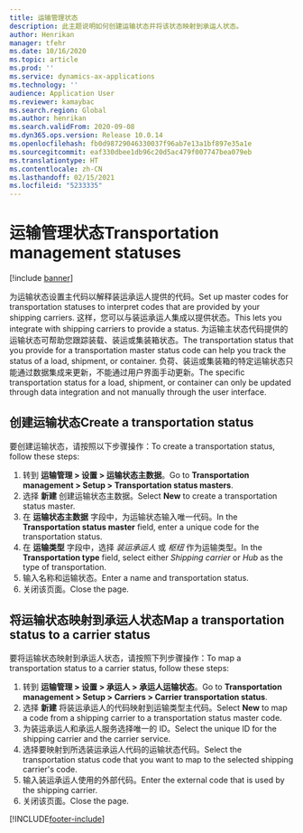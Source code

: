 ```yaml
---
title: 运输管理状态
description: 此主题说明如何创建运输状态并将该状态映射到承运人状态。
author: Henrikan
manager: tfehr
ms.date: 10/16/2020
ms.topic: article
ms.prod: ''
ms.service: dynamics-ax-applications
ms.technology: ''
audience: Application User
ms.reviewer: kamaybac
ms.search.region: Global
ms.author: henrikan
ms.search.validFrom: 2020-09-08
ms.dyn365.ops.version: Release 10.0.14
ms.openlocfilehash: fb0d98729046330037f96ab7e13a1bf897e35a1e
ms.sourcegitcommit: eaf330dbee1db96c20d5ac479f007747bea079eb
ms.translationtype: HT
ms.contentlocale: zh-CN
ms.lasthandoff: 02/15/2021
ms.locfileid: "5233335"
---
```

# <a name="transportation-management-statuses"></a><span data-ttu-id="8e56c-103">运输管理状态</span><span class="sxs-lookup"><span data-stu-id="8e56c-103">Transportation management statuses</span></span>

[!include [banner](../includes/banner.md)]

<span data-ttu-id="8e56c-104">为运输状态设置主代码以解释装运承运人提供的代码。</span><span class="sxs-lookup"><span data-stu-id="8e56c-104">Set up master codes for transportation statuses to interpret codes that are provided by your shipping carriers.</span></span> <span data-ttu-id="8e56c-105">这样，您可以与装运承运人集成以提供状态。</span><span class="sxs-lookup"><span data-stu-id="8e56c-105">This lets you integrate with shipping carriers to provide a status.</span></span> <span data-ttu-id="8e56c-106">为运输主状态代码提供的运输状态可帮助您跟踪装载、装运或集装箱状态。</span><span class="sxs-lookup"><span data-stu-id="8e56c-106">The transportation status that you provide for a transportation master status code can help you track the status of a load, shipment, or container.</span></span> <span data-ttu-id="8e56c-107">负荷、装运或集装箱的特定运输状态只能通过数据集成来更新，不能通过用户界面手动更新。</span><span class="sxs-lookup"><span data-stu-id="8e56c-107">The specific transportation status for a load, shipment, or container can only be updated through data integration and not manually through the user interface.</span></span>

## <a name="create-a-transportation-status"></a><span data-ttu-id="8e56c-108">创建运输状态</span><span class="sxs-lookup"><span data-stu-id="8e56c-108">Create a transportation status</span></span>

<span data-ttu-id="8e56c-109">要创建运输状态，请按照以下步骤操作：</span><span class="sxs-lookup"><span data-stu-id="8e56c-109">To create a transportation status, follow these steps:</span></span>

1. <span data-ttu-id="8e56c-110">转到 **运输管理 \> 设置 \> 运输状态主数据**。</span><span class="sxs-lookup"><span data-stu-id="8e56c-110">Go to **Transportation management \> Setup \> Transportation status masters**.</span></span>
1. <span data-ttu-id="8e56c-111">选择 **新建** 创建运输状态主数据。</span><span class="sxs-lookup"><span data-stu-id="8e56c-111">Select **New** to create a transportation status master.</span></span>
1. <span data-ttu-id="8e56c-112">在 **运输状态主数据** 字段中，为运输状态输入唯一代码。</span><span class="sxs-lookup"><span data-stu-id="8e56c-112">In the **Transportation status master** field, enter a unique code for the transportation status.</span></span>
1. <span data-ttu-id="8e56c-113">在 **运输类型** 字段中，选择 *装运承运人* 或 *枢纽* 作为运输类型。</span><span class="sxs-lookup"><span data-stu-id="8e56c-113">In the **Transportation type** field, select either *Shipping carrier* or *Hub* as the type of transportation.</span></span>
1. <span data-ttu-id="8e56c-114">输入名称和运输状态。</span><span class="sxs-lookup"><span data-stu-id="8e56c-114">Enter a name and transportation status.</span></span>
1. <span data-ttu-id="8e56c-115">关闭该页面。</span><span class="sxs-lookup"><span data-stu-id="8e56c-115">Close the page.</span></span>

## <a name="map-a-transportation-status-to-a-carrier-status"></a><span data-ttu-id="8e56c-116">将运输状态映射到承运人状态</span><span class="sxs-lookup"><span data-stu-id="8e56c-116">Map a transportation status to a carrier status</span></span>

<span data-ttu-id="8e56c-117">要将运输状态映射到承运人状态，请按照下列步骤操作：</span><span class="sxs-lookup"><span data-stu-id="8e56c-117">To map a transportation status to a carrier status, follow these steps:</span></span>

1. <span data-ttu-id="8e56c-118">转到 **运输管理 \> 设置 \> 承运人 \> 承运人运输状态**。</span><span class="sxs-lookup"><span data-stu-id="8e56c-118">Go to **Transportation management \> Setup \> Carriers \> Carrier transportation status**.</span></span>
1. <span data-ttu-id="8e56c-119">选择 **新建** 将装运承运人的代码映射到运输类型主代码。</span><span class="sxs-lookup"><span data-stu-id="8e56c-119">Select **New** to map a code from a shipping carrier to a transportation status master code.</span></span>
1. <span data-ttu-id="8e56c-120">为装运承运人和承运人服务选择唯一的 ID。</span><span class="sxs-lookup"><span data-stu-id="8e56c-120">Select the unique ID for the shipping carrier and the carrier service.</span></span>
1. <span data-ttu-id="8e56c-121">选择要映射到所选装运承运人代码的运输状态代码。</span><span class="sxs-lookup"><span data-stu-id="8e56c-121">Select the transportation status code that you want to map to the selected shipping carrier's code.</span></span>
1. <span data-ttu-id="8e56c-122">输入装运承运人使用的外部代码。</span><span class="sxs-lookup"><span data-stu-id="8e56c-122">Enter the external code that is used by the shipping carrier.</span></span>
1. <span data-ttu-id="8e56c-123">关闭该页面。</span><span class="sxs-lookup"><span data-stu-id="8e56c-123">Close the page.</span></span>


[!INCLUDE[footer-include](../../includes/footer-banner.md)]